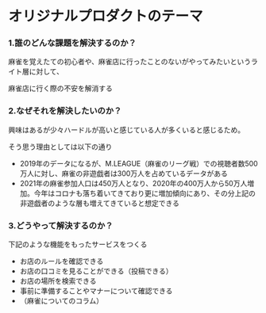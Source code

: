 # オリジナルプロダクトのテーマ


### 1.誰のどんな課題を解決するのか？
麻雀を覚えたての初心者や、麻雀店に行ったことのないがやってみたいというライト層に対して、

麻雀店に行く際の不安を解消する


### 2.なぜそれを解決したいのか？

興味はあるが少々ハードルが高いと感じている人が多くいると感じるため。

そう思う理由としては以下の通り
- 2019年のデータになるが、M.LEAGUE（麻雀のリーグ戦）での視聴者数500万人に対し、麻雀の非遊戯者は300万人を占めているデータがある
- 2021年の麻雀参加人口は450万人となり、2020年の400万人から50万人増加。今年はコロナも落ち着いてきており更に増加傾向にあり、その分上記の非遊戯者のような層も増えてきていると想定できる

### 3.どうやって解決するのか？

下記のような機能をもったサービスをつくる
- お店のルールを確認できる
- お店の口コミを見ることができる（投稿できる）
- お店の場所を検索できる
- 事前に準備することやマナーについて確認できる
- （麻雀についてのコラム）
